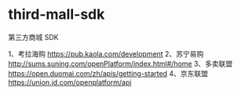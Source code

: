 # third-mall-sdk
第三方商城 SDK

1、考拉海购 https://pub.kaola.com/development
2、苏宁易购 http://sums.suning.com/openPlatform/index.html#/home
3、多卖联盟 https://open.duomai.com/zh/apis/getting-started
4、京东联盟 https://union.jd.com/openplatform/api
